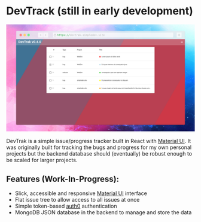 # DevTrack (still in early development)

![](screenshot.png)

DevTrak is a simple issue/progress tracker built in React with
[Material UI](https://mui.com/).
It was originally built for tracking the bugs and progress for my own personal
projects but the backend database should (eventually) be robust enough to be
scaled for larger projects.

## Features (Work-In-Progress):
* Slick, accessible and responsive [Material UI](https://mui.com/) interface
* Flat issue tree to allow access to all issues at once
* Simple token-based [auth0](https://auth0.com/) authentication
* MongoDB JSON database in the backend to manage and store the data